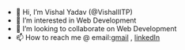 - 👋 Hi, I’m Vishal Yadav (@VishalIITP)
- 👀 I’m interested in Web Development
- 💞️ I’m looking to collaborate on Web Development
- 📫 How to reach me @ email:[gmail](vishaliitp64@gmail.com) , [linkedIn](https://www.linkedin.com/in/vishal-yadav-71a514208)


<!---
VishalIITP/VishalIITP is a ✨ special ✨ repository because its `README.md` (this file) appears on your GitHub profile.
You can click the Preview link to take a look at your changes.
--->
